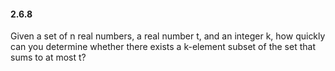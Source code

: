 #### 2.6.8

Given a set of n real numbers, a real number t, and an integer k, how quickly can you determine whether there exists a k-element subset of the set that sums to at most t?